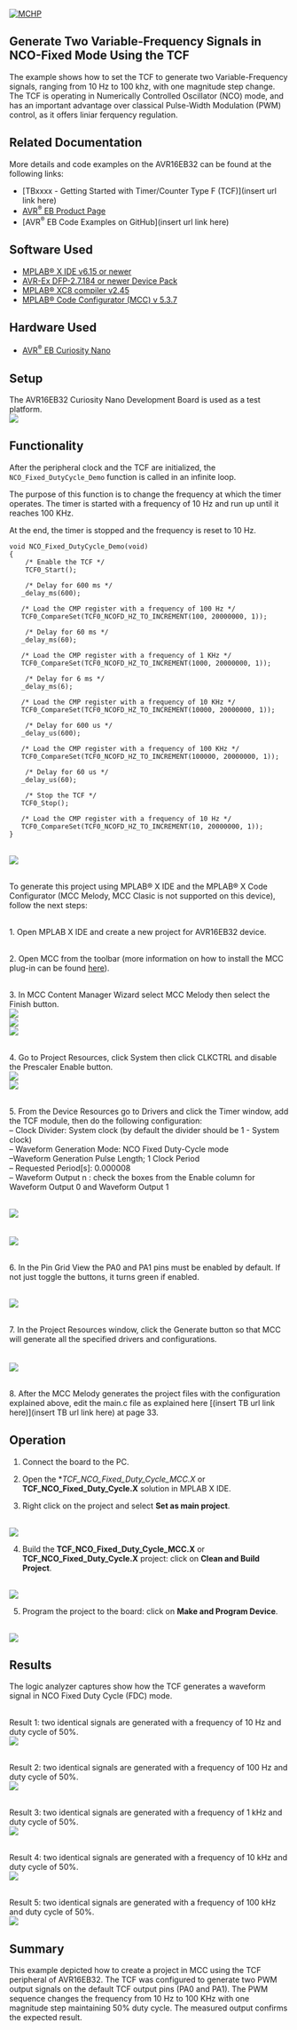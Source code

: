[![MCHP](../images/microchip.png)](https://www.microchip.com)

## Generate Two Variable-Frequency Signals in NCO-Fixed Mode Using the TCF
The example shows how to set the TCF to generate two Variable-Frequency signals, ranging from 10 Hz to 100 khz, with one magnitude step change. The TCF is operating in Numerically Controlled Oscillator (NCO) mode, and has an important advantage over classical Pulse-Width Modulation (PWM) control, as it offers liniar ferquency regulation.

## Related Documentation
More details and code examples on the AVR16EB32 can be found at the following links:
- [TBxxxx - Getting Started with Timer/Counter Type F (TCF)](insert url link here)
- [AVR<sup>®</sup> EB Product Page](https://www.microchip.com/en-us/product/AVR16EB32)
- [AVR<sup>®</sup> EB Code Examples on GitHub](insert url link here)

## Software Used
- [MPLAB® X IDE v6.15 or newer](https://www.microchip.com/en-us/tools-resources/develop/mplab-x-ide)
- [AVR-Ex DFP-2.7.184 or newer Device Pack](https://packs.download.microchip.com/)
- [MPLAB® XC8 compiler v2.45](https://www.microchip.com/en-us/tools-resources/develop/mplab-xc-compilers/downloads-documentation#XC8)
- [MPLAB® Code Configurator (MCC) v 5.3.7](https://www.microchip.com/en-us/tools-resources/configure/mplab-code-configurator)

## Hardware Used
- [AVR<sup>®</sup> EB Curiosity Nano](https://www.microchip.com/en-us/product/AVR16EB32)

## Setup
The AVR16EB32 Curiosity Nano Development Board is used as a test platform.
<br><img src="../images/AVR16EB32_Cnano_Board.png">

## Functionality
After the peripheral clock and the TCF are initialized, the ```NCO_Fixed_DutyCycle_Demo``` function is called in an infinite loop.

The purpose of this function is to change the frequency at which the timer operates. The timer is started with a frequency of 10 Hz and run up until it reaches 100 KHz.

At the end, the timer is stopped and the frequency is reset to 10 Hz.

```
void NCO_Fixed_DutyCycle_Demo(void)
{   
    /* Enable the TCF */
    TCF0_Start();
    
    /* Delay for 600 ms */
   _delay_ms(600);
   
   /* Load the CMP register with a frequency of 100 Hz */
   TCF0_CompareSet(TCF0_NCOFD_HZ_TO_INCREMENT(100, 20000000, 1));
   
    /* Delay for 60 ms */
   _delay_ms(60);
   
   /* Load the CMP register with a frequency of 1 KHz */
   TCF0_CompareSet(TCF0_NCOFD_HZ_TO_INCREMENT(1000, 20000000, 1));
   
    /* Delay for 6 ms */
   _delay_ms(6);
   
   /* Load the CMP register with a frequency of 10 KHz */
   TCF0_CompareSet(TCF0_NCOFD_HZ_TO_INCREMENT(10000, 20000000, 1));
   
    /* Delay for 600 us */
   _delay_us(600);
   
   /* Load the CMP register with a frequency of 100 KHz */
   TCF0_CompareSet(TCF0_NCOFD_HZ_TO_INCREMENT(100000, 20000000, 1));
   
    /* Delay for 60 us */
   _delay_us(60);
   
    /* Stop the TCF */
   TCF0_Stop();
   
   /* Load the CMP register with a frequency of 10 Hz */
   TCF0_CompareSet(TCF0_NCOFD_HZ_TO_INCREMENT(10, 20000000, 1));
}

```
<br><img src="../images/ncoFixedDutyCycleFlowchart.png">


<br>To generate this project using MPLAB® X IDE and the MPLAB® X Code Configurator (MCC Melody, MCC Clasic is not supported on this device), follow the next steps:

<br>1. Open MPLAB X IDE and create a new project for AVR16EB32 device.


<br>2. Open MCC from the toolbar (more information on how to install the MCC plug-in can be found [here](https://onlinedocs.microchip.com/pr/GUID-1F7007B8-9A46-4D03-AEED-650357BA760D-en-US-6/index.html?GUID-D98198EA-93B9-45D2-9D96-C97DBCA55267)).


<br>3.  In MCC Content Manager Wizard select MCC Melody then select the Finish button.<br><img src="../images/addMCC.png">
<br><img src="../images/selectMCCMelody.png">
<br><img src="../images/mccFinish.png">

<br>4.  Go to Project Resources, click System then click CLKCTRL and disable the Prescaler Enable button.
<br><img src="../images/selectCLKCTRL.png">
<br><img src="../images/disablePrescaler.png">

<br>5. From the Device Resources go to Drivers and click the Timer window, add the TCF module, then do the following configuration:
    <br> – Clock Divider: System clock (by default the divider should be 1 - System clock)
    <br> – Waveform Generation Mode: NCO Fixed Duty-Cycle mode
    <br> –Waveform Generation Pulse Length; 1 Clock Period
    <br> – Requested Period[s]: 0.000008
    <br> – Waveform Output n : check the boxes from the Enable column for Waveform Output 0 and Waveform Output 1

<br><img src="../images/selectTCF.png">
<br>
<br>
<br><img src="../images/tcfFXDCSettings.png">


<br>6. In the Pin Grid View the PA0 and PA1 pins must be enabled by default. If not just toggle the buttons, it turns green if enabled.

<br><img src="../images/selectPins.png">


<br>7. In the Project Resources window, click the Generate button so that MCC will generate all the specified drivers and configurations.
<br>
<br>
<br><img src="../images/generateCode.png">
<br>


<br>8. After the MCC Melody generates the project files with the configuration explained above, edit the main.c file as explained here [(insert TB url link here)](insert TB url link here) at page 33.


## Operation
 1. Connect the board to the PC.

 2. Open the **TCF_NCO_Fixed_Duty_Cycle_MCC.X* or **TCF_NCO_Fixed_Duty_Cycle.X** solution in MPLAB X IDE.

 3. Right click on the project and select **Set as main project**.

<br><img src="../images/setAsMain.png">

 4. Build the **TCF_NCO_Fixed_Duty_Cycle_MCC.X** or **TCF_NCO_Fixed_Duty_Cycle.X**  project: click on **Clean and Build Project**.

<br><img src="../images/cleanAndBuild.png">

 5. Program the project to the board: click on **Make and Program Device**.

<br><img src="../images/flashProject.png">


## Results

The logic analyzer captures show how the TCF generates a waveform signal in NCO Fixed Duty Cycle (FDC) mode.

<br>Result 1: two identical signals are generated with a frequency of 10 Hz and duty cycle of 50%.
<br><img src="../images/10Hz.png">

<br>Result 2: two identical signals are generated with a frequency of 100 Hz and duty cycle of 50%.
<br><img src="../images/100Hz.png">

<br>Result 3: two identical signals are generated with a frequency of 1 kHz and duty cycle of 50%.
<br><img src="../images/1KHz.png">

<br>Result 4: two identical signals are generated with a frequency of 10 kHz and duty cycle of 50%.
<br><img src="../images/10KHz.png">

<br>Result 5: two identical signals are generated with a frequency of 100 kHz and duty cycle of 50%.
<br><img src="../images/100KHz.png">



## Summary

This example depicted how to create a project in MCC using the TCF peripheral of AVR16EB32. The TCF was configured to generate two PWM output signals on the default TCF output pins (PA0 and PA1). The PWM sequence changes the frequency from 10 Hz to 100 KHz with one magnitude step maintaining 50% duty cycle. The measured output confirms the expected result.
